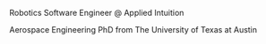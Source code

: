Robotics Software Engineer @ Applied Intuition

Aerospace Engineering PhD from The University of Texas at Austin
